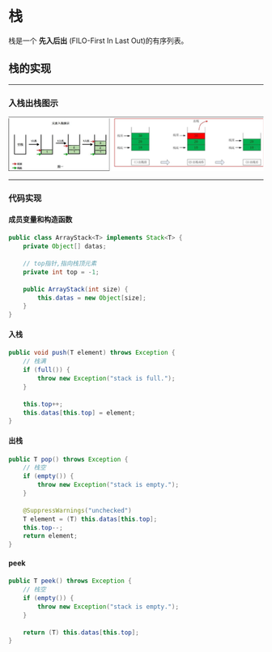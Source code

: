# 栈
栈是一个 **先入后出** (FILO-First In Last Out)的有序列表。

## 栈的实现
---
### 入栈出栈图示
![Stack-Push-Pop](./assets/Stack-Push-Pop.png)

---
### 代码实现
#### 成员变量和构造函数
```java
public class ArrayStack<T> implements Stack<T> {
	private Object[] datas;

	// top指针,指向栈顶元素
	private int top = -1;

	public ArrayStack(int size) {
		this.datas = new Object[size];
	}
}
```

#### 入栈
```java
public void push(T element) throws Exception {
	// 栈满
	if (full()) {
		throw new Exception("stack is full.");
	}

	this.top++;
	this.datas[this.top] = element;
}
```

#### 出栈
```java
public T pop() throws Exception {
	// 栈空
	if (empty()) {
		throw new Exception("stack is empty.");
	}

	@SuppressWarnings("unchecked")
	T element = (T) this.datas[this.top];
	this.top--;
	return element;
}
```

#### peek
```java
public T peek() throws Exception {
	// 栈空
	if (empty()) {
		throw new Exception("stack is empty.");
	}

	return (T) this.datas[this.top];
}
```
